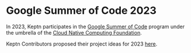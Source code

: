 # Google Summer of Code 2023

In 2023, Keptn participates in the [Google Summer of Code](https://summerofcode.withgoogle.com/) program under the 
umbrella of the [Cloud Native Computing Foundation](https://www.cncf.io/). 

Keptn Contributors proposed their project ideas for 2023 [here](https://github.com/cncf/mentoring/blob/main/summerofcode/2023.md#keptn).